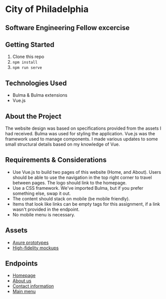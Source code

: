# City of Philadelphia
## Software Engineering Fellow excercise

## Getting Started

1. Clone this repo
2. `npm install`
3. `npm run serve` 

## Technologies Used
- Bulma & Bulma extensions
- Vue.js

## About the Project
The website design was based on specifications provided from the assets I had received. Bulma was used for styling
the application. Vue.js was the framework used to manage components. I made various updates to some small structural details
based on my knowledge of Vue. 

## Requirements & Considerations
- Use Vue.js to build two pages of this website (Home, and About). Users should be able to use the navigation in the top right corner to travel between pages. The logo should link to the homepage.
- Use a CSS framework. We've imported Bulma, but if you prefer something else, swap it out.
- The content should stack on mobile (be mobile friendly).
- Items that look like links can be empty <a> tags for this assignment, if a link wasn't provided in the endpoint.
- No mobile menu is necessary. 

## Assets
- [Axure prototypes](https://gxyvka.axshare.com/#id=cd771af8-97e7-433d-aad7-9fd6fae9ae9f)
- [High-fidelity mockups](https://drive.google.com/drive/folders/1_uhzX3P2QbcgW-G34YbMU9y7_vDFba7h)

## Endpoints
- [Homepage](https://locations-staging-admin.phila.gov/love-park/wp-json/pages/v2/archive?id=4
)
- [About us](https://locations-staging-admin.phila.gov/love-park/wp-json/pages/v2/archive?id=7
)
- [Contact information](https://locations-staging-admin.phila.gov/love-park/wp-json/locations/v1/connect)
- [Main menu](https://locations-staging-admin.phila.gov/love-park/wp-json/menus/v1/menus/main-menu)


